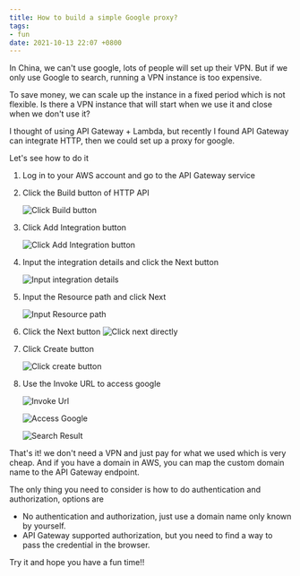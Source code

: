```yaml
---
title: How to build a simple Google proxy?
tags:
- fun
date: 2021-10-13 22:07 +0800
---
```

In China, we can't use google, lots of people will set up their VPN.
But if we only use Google to search, running a VPN instance is too expensive.

To save money, we can scale up the instance in a fixed period which is not flexible.
Is there a VPN instance that will start when we use it and close when we don't use it?

I thought of using API Gateway + Lambda, but recently I found API Gateway can integrate HTTP, then we could set up a proxy for google.

Let's see how to do it

1. Log in to your AWS account and go to the API Gateway service 

2. Click the Build button of HTTP API

   ![Click Build button](https://images.shangjiaming.com/clipboard-1634131475533.png)

3. Click Add Integration button

   ![Click Add Integration button](https://images.shangjiaming.com/clipboard-1634131570015.png)

4. Input the integration details and click the Next button

   ![Input integration details](https://images.shangjiaming.com/clipboard-1634131752675.png)

5. Input the Resource path and click Next

   ![Input Resource path](https://images.shangjiaming.com/clipboard-1634131788029.png)

6. Click the Next button
   ![Click next directly](https://images.shangjiaming.com/clipboard-1634131841834.png)

7. Click Create button

   ![Click create button](https://images.shangjiaming.com/clipboard-1634131867758.png)

8. Use the Invoke URL to access google

   ![Invoke Url](https://images.shangjiaming.com/clipboard-1634131918044.png)

   ![Access Google](https://images.shangjiaming.com/clipboard-1634132212582.png)

   ![Search Result](https://images.shangjiaming.com/clipboard-1634132253191.png)


That's it! we don't need a VPN and just pay for what we used which is very cheap.
And if you have a domain in AWS, you can map the custom domain name to the API Gateway endpoint.

The only thing you need to consider is how to do authentication and authorization, options are

* No authentication and authorization, just use a domain name only known by yourself.
* API Gateway supported authorization, but you need to find a way to pass the credential in the browser.

Try it and hope you have a fun time!!